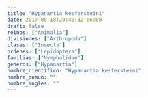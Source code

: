 ```yaml
---
title: "Hypanartia kesfersteini"
date: 2017-08-18T20:46:32-06:00
draft: false
reinos: ["Animalia"]
divisiones: ["Arthropoda"]
clases: ["Insecta"]
ordenes: ["Lepidoptera"]
familias: ["Nymphalidae"]
generos: ["Hypanartia"]
nombre_cientifico: "Hypanartia kesfersteini"
nombre_comun: ""
nombre_ingles: ""
---
```

